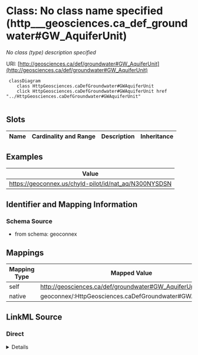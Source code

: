 

# Class: No class name specified (http___geosciences.ca_def_groundwater#GW_AquiferUnit)


_No class (type) description specified_





URI: [http://geosciences.ca/def/groundwater#GW_AquiferUnit](http://geosciences.ca/def/groundwater#GW_AquiferUnit)






```mermaid
 classDiagram
    class HttpGeosciences.caDefGroundwater#GWAquiferUnit
    click HttpGeosciences.caDefGroundwater#GWAquiferUnit href "../HttpGeosciences.caDefGroundwater#GWAquiferUnit"
      
```




<!-- no inheritance hierarchy -->


## Slots

| Name | Cardinality and Range | Description | Inheritance |
| ---  | --- | --- | --- |










## Examples

| Value |
| --- |
| https://geoconnex.us/chyld-pilot/id/nat_aq/N300NYSDSN |


## Identifier and Mapping Information







### Schema Source


* from schema: geoconnex




## Mappings

| Mapping Type | Mapped Value |
| ---  | ---  |
| self | http://geosciences.ca/def/groundwater#GW_AquiferUnit |
| native | geoconnex/:HttpGeosciences.caDefGroundwater#GWAquiferUnit |







## LinkML Source

<!-- TODO: investigate https://stackoverflow.com/questions/37606292/how-to-create-tabbed-code-blocks-in-mkdocs-or-sphinx -->

### Direct

<details>
```yaml
name: http___geosciences.ca_def_groundwater#GW_AquiferUnit
conforms_to: No schema conformance document specified
description: No class (type) description specified
title: No class name specified
notes:
- Class with 2 occurrences.
examples:
- value: https://geoconnex.us/chyld-pilot/id/nat_aq/N300NYSDSN
from_schema: geoconnex
rank: 1000
class_uri: http://geosciences.ca/def/groundwater#GW_AquiferUnit

```
</details>

### Induced

<details>
```yaml
name: http___geosciences.ca_def_groundwater#GW_AquiferUnit
conforms_to: No schema conformance document specified
description: No class (type) description specified
title: No class name specified
notes:
- Class with 2 occurrences.
examples:
- value: https://geoconnex.us/chyld-pilot/id/nat_aq/N300NYSDSN
from_schema: geoconnex
rank: 1000
class_uri: http://geosciences.ca/def/groundwater#GW_AquiferUnit

```
</details>